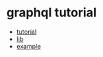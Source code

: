 # graphql tutorial

 - [tutorial](https://www.apollographql.com/blog/graphql/golang/using-graphql-with-golang/)
 - [lib](https://gqlgen.com/)
 - [example](https://github.com/oshalygin/gqlgen-pg-todo-example)
 
